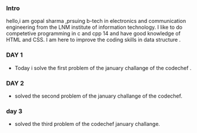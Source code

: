 ### Intro

hello,i am gopal sharma ,prsuing b-tech in electronics and communication engineering from the LNM institute of information technology.
I like to do competetive programming in c and cpp 14 and have good knowledge of HTML and CSS.
I am here to improve the coding skills in data structure .

###   DAY 1

* Today i solve the first problem of the january challange of the codechef .

### DAY 2
* solved the second problem of the january challange of the codechef.


### day 3
* solved the third problem of the codechef january challange.
